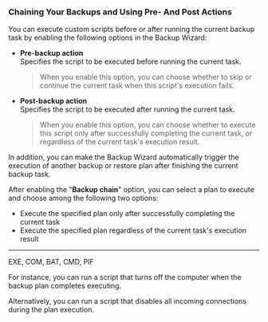 ### Chaining Your Backups and Using Pre- And Post Actions

You can execute custom scripts before or after running the current backup task by enabling the following options in the Backup Wizard:

* **Pre-backup action**  
  Specifies the script to be executed before running the current task.

  > When you enable this option, you can choose whether to skip or continue the current task when this script's execution fails.

* **Post-backup action**  
  Specifies the script to be executed after running the current task.

  > When you enable this option, you can choose whether to execute this script only after successfully completing the current task, or regardless of the current task's execution result.



In addition, you can make the Backup Wizard automatically trigger the execution of another backup or restore plan after finishing the current backup task.

After enabling the "**Backup chain**" option, you can select a plan to execute and choose among the following two options:

* Execute the specified plan only after successfully completing the current task
* Execute the specified plan regardless of the current task's execution result

---

EXE, COM, BAT, CMD, PIF

For instance, you can run a script that turns off the computer when the backup plan completes executing.

Alternatively, you can run a script that disables all incoming connections during the plan execution.

